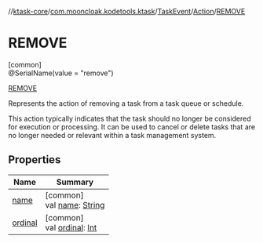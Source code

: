 //[ktask-core](../../../../../index.md)/[com.mooncloak.kodetools.ktask](../../../index.md)/[TaskEvent](../../index.md)/[Action](../index.md)/[REMOVE](index.md)

# REMOVE

[common]\
@SerialName(value = &quot;remove&quot;)

[REMOVE](index.md)

Represents the action of removing a task from a task queue or schedule.

This action typically indicates that the task should no longer be considered for execution or processing. It can be used to cancel or delete tasks that are no longer needed or relevant within a task management system.

## Properties

| Name | Summary |
|---|---|
| [name](../-e-x-e-c-u-t-e/index.md#-372974862%2FProperties%2F-1208774570) | [common]<br>val [name](../-e-x-e-c-u-t-e/index.md#-372974862%2FProperties%2F-1208774570): [String](https://kotlinlang.org/api/core/kotlin-stdlib/kotlin/-string/index.html) |
| [ordinal](../-e-x-e-c-u-t-e/index.md#-739389684%2FProperties%2F-1208774570) | [common]<br>val [ordinal](../-e-x-e-c-u-t-e/index.md#-739389684%2FProperties%2F-1208774570): [Int](https://kotlinlang.org/api/core/kotlin-stdlib/kotlin/-int/index.html) |
